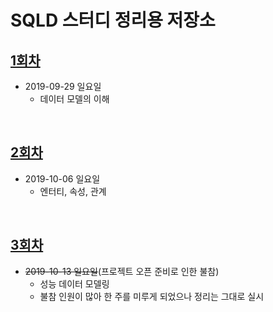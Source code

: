 # SQLD 스터디 정리용 저장소

## [1회차](sqld_01.md)
- 2019-09-29 일요일
  - 데이터 모델의 이해

<br>

## [2회차](sqld_02.md)
- 2019-10-06 일요일
  - 엔터티, 속성, 관계

<br>

## [3회차](sqld_03.md)
- ~~2019-10-13 일요일~~(프로젝트 오픈 준비로 인한 불참)
  - 성능 데이터 모델링
  - 불참 인원이 많아 한 주를 미루게 되었으나 정리는 그대로 실시